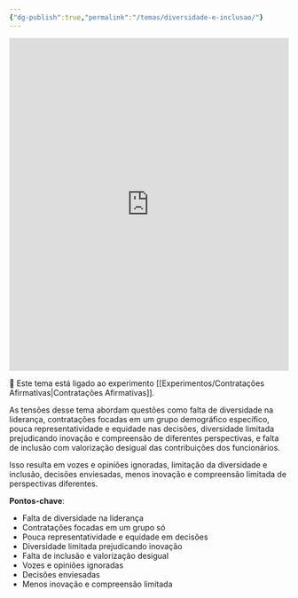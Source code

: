 ```yaml
---
{"dg-publish":true,"permalink":"/temas/diversidade-e-inclusao/"}
---
```


<iframe src="https://embed.kumu.io/df35b2cb097617cb4c2756504e112729" width="100%" height="600" frameborder="0"></iframe>

🔗 Este tema está ligado ao experimento [[Experimentos/Contratações Afirmativas\|Contratações Afirmativas]].

 As tensões desse tema abordam questões como falta de diversidade na liderança, contratações focadas em um grupo demográfico específico, pouca representatividade e equidade nas decisões, diversidade limitada prejudicando inovação e compreensão de diferentes perspectivas, e falta de inclusão com valorização desigual das contribuições dos funcionários.  

Isso resulta em vozes e opiniões ignoradas, limitação da diversidade e inclusão, decisões enviesadas, menos inovação e compreensão limitada de perspectivas diferentes.

**Pontos-chave**:

* Falta de diversidade na liderança  
* Contratações focadas em um grupo só
* Pouca representatividade e equidade em decisões
* Diversidade limitada prejudicando inovação 
* Falta de inclusão e valorização desigual
* Vozes e opiniões ignoradas
* Decisões enviesadas
* Menos inovação e compreensão limitada